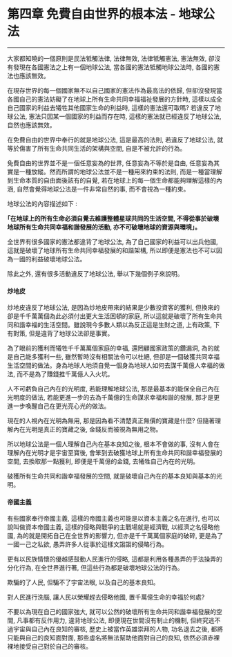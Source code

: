 # 第四章 免費自由世界的根本法 - 地球公法

---

大家都知曉的一個原則是民法牴觸法律, 法律無效, 法律牴觸憲法, 憲法無效, 卻沒有發現在各國憲法之上有一個地球公法, 當各國的憲法牴觸地球公法時, 各國的憲法也應該無效。

在現存世界的每一個國家無不以自己國家的憲法作為最高法的依歸, 但卻沒發現當各國自己的憲法妨礙了在地球上所有生命共同幸福福祉發展的方針時, 這樣以成全自己國家的利益去犧牲其他國家生命的利益時, 這樣的憲法還可取嗎? 若違反了地球公法, 憲法只因某一個國家的利益而存在時, 這樣的憲法就已經違反了地球公法, 自然也應該無效。

在免費自由的世界中奉行的就是地球公法, 這是最高的法則, 若違反了地球公法, 就等於傷害了所有生命共同生活的架構與空間, 自是不被允許的行為。

免費自由的世界並不是一個任意妄為的世界, 任意妄為不等於是自由, 任意妄為其實是一種放縱。然而所謂的地球公法並不是一種用來約束的法則, 而是一種當理解到生命本質的自由面後該有的自覺, 若在地球上的每一個生命都能夠理解這樣的內涵, 自然會覺得地球公法是一件非常自然的事, 而不會視為一種約束。

地球公法的內容描述如下 :

**｢在地球上的所有生命必須自覺去維護整體星球共同的生活空間, 不得從事於破壞地球所有生命共同幸福和諧發展的活動, 亦不可破壞地球的資源與環境」。**

全世界有很多國家的憲法都違背了地球公法, 為了自己國家的利益可以出兵他國, 這就是破壞了地球所有生命共同幸福發展的和諧架構, 所以即便是憲法也不可以因為一國的利益破壞地球公法。

除此之外, 還有很多活動違反了地球公法, 舉以下幾個例子來說明。

#### 炒地皮

炒地皮違反了地球公法, 是因為炒地皮帶來的結果是少數投資客的獲利, 但換來的卻是千千萬萬個為此必須付出更大生活困頓的家庭, 所以這就是破壞了所有生命共同和諧幸福的生活空間。雖說現今多數人類以為反正這是生財之道, 上有政策, 下有對策, 但是違背了地球公法卻是事實。

為了眼前的獲利而犧牲千千萬萬個家庭的幸福, 還罔顧國家政策的鑽漏洞, 為的就是自己能多獲利一些, 雖然暫時沒有相關法令可以杜絕, 但卻是一個破獲共同幸福生活空間的做法。身為地球人地須自覺一個身為地球人如何去謀千萬億人幸福的做法, 而不是為了賺錢推千萬億人入火坑。

人不可虧負自己內在的光明度, 若能理解地球公法, 那是最基本的能保全自己內在光明度的做法, 若能更進一步的去為千萬億的生命謀求幸福和諧的發展, 那才是更進一步喚醒自己在更光亮心光的做法。

現在的人視內在光明為無用, 那是因為看不清楚真正無價的寶藏是什麼? 但隨著理解內在光明是真正的寶藏之後, 金錢反而被視為無用之物。

所以地球公法是一個人理解自己內在基本良知之後, 根本不會做的事, 沒有人會在理解內在光明才是宇宙至寶後, 會笨到去破獲地球上所有生命共同和諧幸福發展的空間, 去換取那一點獲利, 即便是千萬億的金錢, 去犧牲自己內在的光明。

破獲所有生命共同和諧幸福發展的空間, 就是破壞自己內在的基本良知與基本的光明。

#### 帝國主義

有些國家奉行帝國主義, 這樣的帝國主義也可能是以資本主義之名在進行, 也可以說叫做資本帝國主義, 這樣的侵略與戰爭的主戰場就是經濟戰, 以經濟之名侵略他國, 為的就是開拓自己在全世界的影響力, 但亦是千千萬萬個家庭的破碎, 更是為了一國一己之私欲, 愚弄許多人從事於這樣文謅謅的侵略行為。

更有以民族情懷的優越感鼓動人民進行的侵略, 這都是利用各種愚弄的手法操弄的分化行為, 在全世界進行著, 但這些行為都是破壞地球公法的行為。

欺騙的了人民, 但騙不了宇宙法眼, 以及自己的基本良知。

對人民進行洗腦, 讓人民以榮耀趕去侵略他國, 置千萬億生命的幸福於何處?

不要以為現在自己的國家強大, 就可以公然的破壞所有生命共同和諧幸福發展的空間, 凡事都有反作用力, 違背地球公法, 即便現在世間沒有制止的機制, 但終究逃不過宇宙與自己內在良知的審核, 歷史上被當作英雄崇拜的人物, 功名退去之後, 都將只能與自己的良知面對面, 那些虛名將無法幫助他面對自己的良知, 依然必須赤裸裸地接受自己對於自己的審核。



